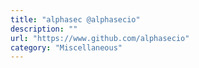 ```yaml
---
title: "alphasec @alphasecio"
description: ""
url: "https://www.github.com/alphasecio"
category: "Miscellaneous"
---
```

